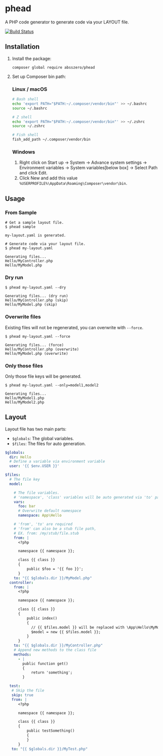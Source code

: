 # phead

A PHP code generator to generate code via your LAYOUT file.

[![Build Status](https://github.com/absszero/phead/workflows/build/badge.svg)](https://github.com/absszero/phead/actions)


## Installation

1. Install the package:
    ```shell
    composer global require absszero/phead
    ```

2. Set up Composer bin path:

    ### Linux / macOS

    ```bash shell
    # Bash shell
    echo 'export PATH="$PATH:~/.composer/vendor/bin"' >> ~/.bashrc
    source ~/.bashrc

    # Z shell
    echo 'export PATH="$PATH:~/.composer/vendor/bin"' >> ~/.zshrc
    source ~/.zshrc

    # Fish shell
    fish_add_path ~/.composer/vendor/bin
    ```

    ### Windows
     1. Right click on Start up -> System -> Advance system settings -> Environment variables -> System variables[below box] -> Select Path and click Edit.
     2. Click New and add this value `%USERPROFILE%\AppData\Roaming\Composer\vendor\bin`.


## Usage

### From Sample


```shell
# Get a sample layout file.
$ phead sample

my-layout.yaml is generated.

# Generate code via your layout file.
$ phead my-layout.yaml

Generating files...
Hello/MyController.php
Hello/MyModel.php
```

### Dry run

```shell
$ phead my-layout.yaml --dry

Generating files... (dry run)
Hello/MyController.php (skip)
Hello/MyModel.php (skip)
```

### Overwrite files

Existing files will not be regenerated, you can overwrite with `--force`.


```shell
$ phead my-layout.yaml --force

Generating files... (force)
Hello/MyController.php (overwrite)
Hello/MyModel.php (overwrite)
```

### Only those files

Only those file keys will be generated.

```shell
$ phead my-layout.yaml --only=model1,model2

Generating files...
Hello/MyModel1.php
Hello/MyModel2.php
```

## Layout

Layout file has two main parts:

- `$globals`: The global variables.
- `$files`: The files for auto generation.

```yaml
$globals:
  dir: Hello
  # Define a variable via environment variable
  user: '{{ $env.USER }}'

$files:
  # The file key
  model:

    # The file variables.
    # 'namespace', 'class' variables will be auto generated via 'to' path
    vars:
      foo: bar
      # Overwrite default namespace
      namespace: App\Hello

    # 'from', 'to' are required
    # 'from' can also be a stub file path,
    # EX. from: /my/stub/file.stub
    from: |
      <?php

      namespace {{ namespace }};

      class {{ class }}
      {
          public $foo = '{{ foo }}';
      }
    to: "{{ $globals.dir }}/MyModel.php"
  controller:
    from: |
      <?php

      namespace {{ namespace }};

      class {{ class }}
      {
          public index()
          {
            // {{ $files.model }} will be replaced with \App\Hello\MyModel
            $model = new {{ $files.model }};
          }
      }
    to: "{{ $globals.dir }}/MyController.php"
    # Append new methods to the class file
    methods:
      - |
        public function get()
        {
            return 'something';
        }

  test:
   # Skip the file
   skip: true
   from: |
      <?php

      namespace {{ namespace }};

      class {{ class }}
      {
          public testSomething()
          {
          }
      }
   to: "{{ $globals.dir }}/MyTest.php"
```
